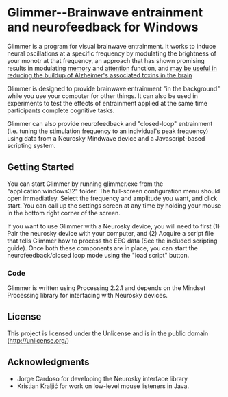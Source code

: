 # Glimmer--Brainwave entrainment and neurofeedback for Windows

Glimmer is a program for visual brainwave entrainment. It works to induce neural oscillations at a specific frequency by modulating the brightness of your monotr at that frequency, an approach that has shown promising results in modulating [memory](https://www.biorxiv.org/content/biorxiv/early/2017/10/15/191189.full.pdf) and [attention](http://journals.plos.org/plosone/article?id=10.1371/journal.pone.0143533) function, and [may be useful in reducing the buildup of Alzheimer's associated toxins in the brain](https://www.nature.com/articles/nature20587)

Glimmer is designed to provide brainwave entrainment "in the background" while you use your computer for other things. It can also be used in experiments to test the effects of entrainment applied at the same time participants complete cognitive tasks.

Glimmer can also provide neurofeedback and "closed-loop" entrainment (i.e. tuning the stimulation frequency to an individual's peak frequency) using data from a Neurosky Mindwave device and a Javascript-based scripting system.

## Getting Started

You can start Glimmer by running glimmer.exe from the "application.windows32" folder. The full-screen configuration menu should open immediatley. Select the frequency and amplitude you want, and click start. You can call up the settings screen at any time by holding your mouse in the bottom right corner of the screen.

If you want to use Glimmer with a Neurosky device, you will need to first (1) Pair the neurosky device with your computer, and (2) Acquire a script file that tells Glimmer how to process the EEG data (See the included scripting guide). Once both these components are in place, you can start the neurofeedback/closed loop mode using the "load script" button.

### Code

Glimmer is written using Processing 2.2.1 and depends on the Mindset Processing library for interfacing with Neurosky devices.

## License

This project is licensed under the Unlicense and is in the public domain (http://unlicense.org/)


## Acknowledgments

* Jorge Cardoso for developing the Neurosky interface library
* Kristian Kraljić for work on low-level mouse listeners in Java.